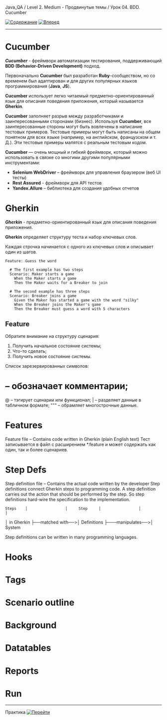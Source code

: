 Java_QA / Level 2. Medium - Продвинутые темы / Урок 04. BDD. Сucumber

[![Содержание](https://img.shields.io/badge/-%D0%A1%D0%BE%D0%B4%D0%B5%D1%80%D0%B6%D0%B0%D0%BD%D0%B8%D0%B5-purple)](README.md)
[![Вперед](https://img.shields.io/badge/-%D0%92%D0%BF%D0%B5%D1%80%D0%B5%D0%B4-brightgreen)](2.%20Практика.md)

***

# Cucumber

***Cucumber*** - фреймворк автоматизации тестирования, поддерживающий **BDD (Behavior-Driven Development)** подход.

Первоначально **Cucumber** был разработан **Ruby**-сообществом, 
но со временем был адаптирован и для других популярных языков программирования (**Java**, **JS**). 

**Cucumber** использует легко читаемый предметно-ориентированный язык для описания поведения приложения, который называется **Gherkin**.

**Cucumber** заполняет разрыв между разработчиками и заинтересованными сторонами (бизнес). 
Используя **Cucumber**, все заинтересованные стороны могут быть вовлечены в написание тестовых примеров. 
Тестовые примеры могут быть написаны на общем понятном для всех языке (например, на английском, французском и т. Д.). 
Эти тестовые примеры мапятся с реальным тестовым кодом.

**Cucumber** — очень мощный и гибкий фреймворк, который можно использовать в связке со многими другими популярными инструментами:

* **Selenium WebDriver** – фреймворк для управления браузером (веб UI тесты)
* **Rest Assured** - фреймворк для API тестов
* **Yandex.Allure** – библиотека для создания удобных отчетов

# Gherkin

***Gherkin*** - предметно-ориентированный язык для описания поведения приложения.

**Gherkin** определяет структуру теста и набор ключевых слов.

Каждая строчка начинается с одного из ключевых слов и описывает один из шагов.

```gherkin
Feature: Guess the word

  # The first example has two steps
  Scenario: Maker starts a game
    When the Maker starts a game
    Then the Maker waits for a Breaker to join

  # The second example has three steps
  Scenario: Breaker joins a game
    Given the Maker has started a game with the word "silky"
    When the Breaker joins the Maker's game
    Then the Breaker must guess a word with 5 characters
```

## Feature



Обратите внимание на структуру сценария:

1. Получить начальное состояние системы;
2. Что-то сделать;
3. Получить новое состояние системы.

Список зарезервированных символов:

# – обозначает комментарии;
@ – тэгирует сценарии или функционал;
| – разделяет данные в табличном формате;
""" – обрамляет многострочные данные.

# Features

Feature file – Contains code written in Gherkin (plain English text)
Тест записывается в файл с расширением *.feature и может содержать как один, так и более сценариев.

# Step Defs

Step definition file – Contains the actual code written by the developer
Step definitions connect Gherkin steps to programming code. 
A step definition carries out the action that should be performed by the step. 
So step definitions hard-wire the specification to the implementation.

    Steps    │                 │     Step     │                 │           │
│ in Gherkin ├──matched with──>│ Definitions  ├───manipulates──>│  System

Step definitions can be written in many programming languages.

# Hooks


# Tags


# Scenario outline


# Background


# Datatables


# Reports


# Run

***

Практика [![Перейти](https://img.shields.io/badge/-%D0%9F%D0%B5%D1%80%D0%B5%D0%B9%D1%82%D0%B8-blue)](2.%20Практика.md)